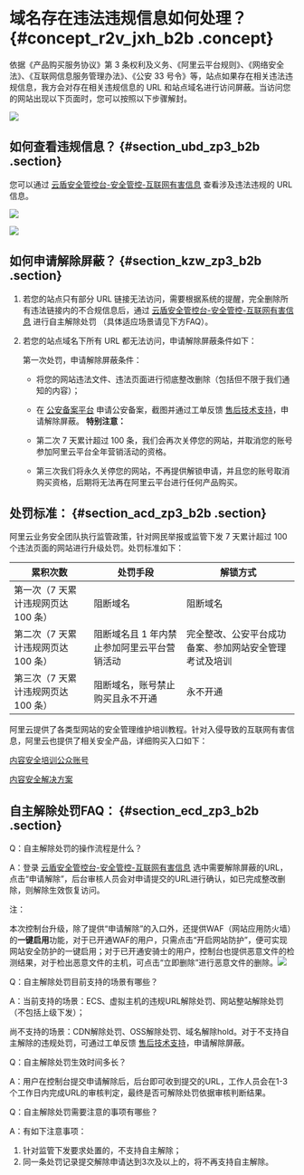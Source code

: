 # 域名存在违法违规信息如何处理？ {#concept_r2v_jxh_b2b .concept}

依据《产品购买服务协议》第 3 条权利及义务、《阿里云平台规则》、《网络安全法》、《互联网信息服务管理办法》、《公安 33 号令》等，站点如果存在相关违法违规信息，我方会对存在相关违规信息的 URL 和站点域名进行访问屏蔽。当访问您的网站出现以下页面时，您可以按照以下步骤解封。

![](http://static-aliyun-doc.oss-cn-hangzhou.aliyuncs.com/assets/img/14617/15505031806091_zh-CN.png)

## 如何查看违规信息？ {#section_ubd_zp3_b2b .section}

您可以通过 [云盾安全管控台-安全管控-互联网有害信息](https://yundun.console.aliyun.com/?p=sc&target=sc.fine#/sc/fine) 查看涉及违法违规的 URL 信息。

![](http://static-aliyun-doc.oss-cn-hangzhou.aliyuncs.com/assets/img/14617/15505031806092_zh-CN.png)

![](http://static-aliyun-doc.oss-cn-hangzhou.aliyuncs.com/assets/img/14617/15505031806093_zh-CN.png)

## 如何申请解除屏蔽？ {#section_kzw_zp3_b2b .section}

1.  若您的站点只有部分 URL 链接无法访问，需要根据系统的提醒，完全删除所有违法链接内的不合规信息后，通过 [云盾安全管控台-安全管控-互联网有害信息](https://yundun.console.aliyun.com/?p=sc&target=sc.fine#/sc/fine) 进行自主解除处罚 （具体适应场景请见下方FAQ）。
2.  若您的站点域名下所有 URL 都无法访问，申请解除屏蔽条件如下：

    第一次处罚，申请解除屏蔽条件：

    -   将您的网站违法文件、违法页面进行彻底整改删除（包括但不限于我们通知的内容）；
    -   在 [公安备案平台](http://www.beian.gov.cn/) 申请公安备案，截图并通过工单反馈 [售后技术支持](https://selfservice.console.aliyun.com/ticket/createIndex.htm)，申请解除屏蔽。
    **特别注意：**

    -   第二次 7 天累计超过 100 条，我们会再次关停您的网站，并取消您的账号参加阿里云平台全年营销活动的资格。
    -   第三次我们将永久关停您的网站，不再提供解锁申请，并且您的账号取消购买资格，后期将无法再在阿里云平台进行任何产品购买。

## 处罚标准： {#section_acd_zp3_b2b .section}

阿里云业务安全团队执行监管政策，针对网民举报或监管下发 7 天累计超过 100 个违法页面的网站进行升级处罚。处罚标准如下：

|累积次数|处罚手段|解锁方式|
|----|----|----|
|第一次（7 天累计违规网页达 100 条）|阻断域名|阻断域名|
|第二次（7 天累计违规网页达 100 条）|阻断域名且 1 年内禁止参加阿里云平台营销活动|完全整改、公安平台成功备案、参加网站安全管理考试及培训|
|第三次（7 天累计违规网页达 100 条）|阻断域名，账号禁止购买且永不开通|永不开通|

阿里云提供了各类型网站的安全管理维护培训教程。针对入侵导致的互联网有害信息，阿里云也提供了相关安全产品，详细购买入口如下：

[内容安全培训公众账号](https://yq.aliyun.com/teams/86?spm=0.0.0.0.IHhsgf)

[内容安全解决方案](https://promotion.aliyun.com/ntms/act/yunduncontent.html)

## 自主解除处罚FAQ： {#section_ecd_zp3_b2b .section}

Q：自主解除处罚的操作流程是什么？

A：登录 [云盾安全管控台-安全管控-互联网有害信息](https://yundun.console.aliyun.com/?p=sc&target=sc.fine#/sc/fine) 选中需要解除屏蔽的URL，点击“申请解除”，后台审核人员会对申请提交的URL进行确认，如已完成整改删除，则解除生效恢复访问。

注：

本次控制台升级，除了提供“申请解除”的入口外，还提供WAF（网站应用防火墙）的**一键启用**功能，对于已开通WAF的用户，只需点击“开启网站防护”，便可实现网站安全防护的一键启用；对于已开通安骑士的用户，控制台也提供恶意文件的检测结果，对于检出恶意文件的主机，可点击“立即删除”进行恶意文件的删除。![](http://static-aliyun-doc.oss-cn-hangzhou.aliyuncs.com/assets/img/14617/15505031806094_zh-CN.png)

Q：自主解除处罚目前支持的场景有哪些？

A：当前支持的场景：ECS、虚拟主机的违规URL解除处罚、网站整站解除处罚（不包括上级下发）；

尚不支持的场景：CDN解除处罚、OSS解除处罚、域名解除hold。对于不支持自主解除的违规处罚，可通过工单反馈 [售后技术支持](https://selfservice.console.aliyun.com/ticket/createIndex)，申请解除屏蔽。

Q：自主解除处罚生效时间多长？

A：用户在控制台提交申请解除后，后台即可收到提交的URL，工作人员会在1-3个工作日内完成URL的审核判定，最终是否可解除处罚依据审核判断结果。

Q：自主解除处罚需要注意的事项有哪些？

A：有如下注意事项：

1.  针对监管下发要求处置的，不支持自主解除；
2.  同一条处罚记录提交解除申请达到3次及以上的，将不再支持自主解除。

